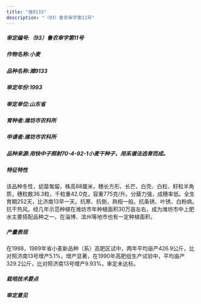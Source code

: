 ```yaml
---
title: "潍9133"
description: "（93）鲁农审字第11号"
---
```

##### 审定编号:（93）鲁农审字第11号

##### 作物名称:小麦

##### 品种名称:潍9133

##### 审定年份:1993

##### 审定单位:山东省

##### 育种者:潍坊市农科所

##### 申请者:潍坊市农科所

##### 品种来源:用快中子照射70-4-92-1小麦干种子，用系谱法选育而成。

##### 特征特性
该品种冬性，幼苗匍匐，株高88厘米，穗长方形、长芒、白壳、白粒、籽粒半角质，穗粒数36.3粒，千粒重42.0克，容重775克/升。分蘖力强，成穗率低。全生育期252天，比济南13早一天。抗寒、抗倒，熟相一般。抗条锈、叶锈、白粉病。抗干热风。经几年示范种植在潍坊市年种植面积30万亩左右，成为潍坊市中上肥水主要搭配品种之一，在淄博、滨州等地市也有一定种植面积。

##### 产量表现
在1988，1989年省小麦新品种（系）高肥区试中，两年平均亩产426.9公斤，比对照济南13号增产5.1%，增产显著，在1990年高肥组生产试验中，平均亩产329.2公斤，比对照济南13号增产9.93%，审定未达标。

##### 栽培技术要点


##### 审定意见

